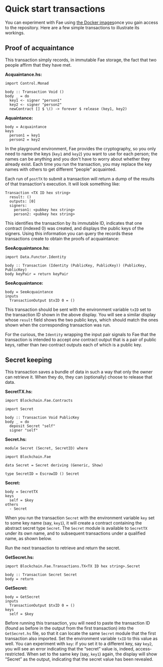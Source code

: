 # Quick start transactions

You can experiment with Fae using [the Docker images](https://consensys.quip.com/kN9MAhiNm8dz#GTTACAfd57C)once you gain access to the repository.  Here are a few simple transactions to illustrate its workings.

## Proof of acquaintance

This transaction simply records, in immutable Fae storage, the fact that two people affirm that they have met.

**Acquaintance.hs:**

```
import Control.Monad

body :: Transaction Void ()
body _ = do
  key1 <- signer "person1"
  key2 <- signer "person2"
  newContract [] $ \() -> forever $ release (key1, key2)
```

**Aquaintance:**

```
body = Acquaintance
keys
  person1 = key1
  person2 = key2
```

In the playground environment, Fae provides the cryptography, so you only need to name the keys (`key1` and `key2`) you want to use for each person; the names can be anything and you don't have to worry about whether they already exist.  Each time you run the transaction, you may replace the key names with others to get different “people” acquainted.

Each run of `postTX` to submit a transaction will return a dump of the results of that transaction's execution. It will look something like:

```
Transaction <TX ID hex string>
  result: ()
  outputs: [0]
  signers:
    person1: <pubkey hex string>
    person2: <pubkey hex string>    
```

This identifies the transaction by its immutable ID, indicates that one contract (indexed 0) was created, and displays the public keys of the signers.  Using this information you can query the records these transactions create to obtain the proofs of acquaintance:

**SeeAcquaintance.hs:**

```
import Data.Functor.Identity

body :: Transaction (Identity (PublicKey, PublicKey)) (PublicKey, PublicKey)
body keyPair = return keyPair
```

**SeeAcquaintance:**

```
body = SeeAcquaintance
inputs
  TransactionOutput $txID 0 = ()
```

This transaction should be sent with the environment variable `txID` set to the transaction ID shown in the above display.  You will see a similar display whose `result` field shows the two public keys, which should match the ones shown when the corresponding transaction was run.

For the curious, the `Identity` wrapping the input pair signals to Fae that the transaction is intended to accept *one* contract output that is a pair of public keys, rather than *two* contract outputs each of which is a public key.

## Secret keeping

This transaction saves a bundle of data in such a way that only the owner can retrieve it.  When they do, they can (optionally) choose to release that data.

**SecretTX.hs:**

```
import Blockchain.Fae.Contracts

import Secret

body :: Transaction Void PublicKey
body _ = do
  deposit Secret "self"
  signer "self"
```

**Secret.hs:**

```
module Secret (Secret, SecretID) where

import Blockchain.Fae

data Secret = Secret deriving (Generic, Show)

type SecretID = EscrowID () Secret
```

**Secret:**

```
body = SecretTX
keys
  self = $key
others
  - Secret
```

When you run the transaction `Secret` with the environment variable `key` set to some key name (say, `key1`), it will create a contract containing the abstract secret type `Secret`.  The `Secret` module is available to `SecretTX` under its own name, and to subsequent transactions under a qualified name, as shown below.  

Run the next transaction to retrieve and return the secret.

**GetSecret.hs:**

```
import Blockchain.Fae.Transactions.TX<TX ID hex string>.Secret

body :: Transaction Secret Secret
body = return
```

**GetSecret:**

```
body = GetSecret
inputs
  TransactionOutput $txID 0 = ()
keys
  self = $key
```

Before running this transaction, you will need to paste the transaction ID (found as before in the output from the first transaction) into the `GetSecret.hs` file, so that it can locate the same `Secret` module that the first transaction also imported.  Set the environment variable `txID` to this value as well.  You can experiment with `key`: if you set it to a different key, say `key2`, you will see an error indicating that the “secret” value is, indeed, access-restricted.  When set to the same key (say, `key1`) again, the display will show “Secret” as the output, indicating that the secret value has been revealed.
